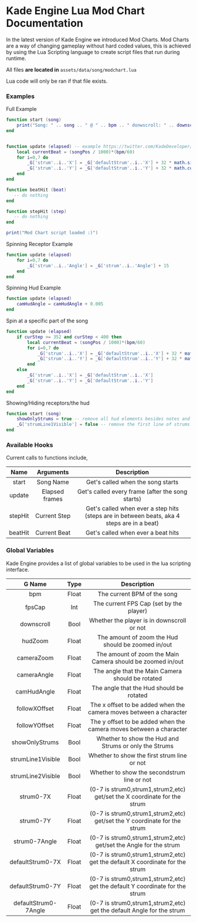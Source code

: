 # Kade Engine Lua Mod Chart Documentation

In the latest version of Kade Engine we introduced Mod Charts. Mod Charts are a way of changing gameplay without hard coded values, this is achieved by using the Lua Scripting language to create script files that run during runtime.

All files **are located in** `assets/data/song/modchart.lua`

Lua code will only be ran if that file exists.



### Examples

Full Example

```lua
function start (song)
	print("Song: " .. song .. " @ " .. bpm .. " donwscroll: " .. downscroll)
end


function update (elapsed) -- example https://twitter.com/KadeDeveloper/status/1382178179184422918
	local currentBeat = (songPos / 1000)*(bpm/60)
	for i=0,7 do
		_G['strum'..i..'X'] = _G['defaultStrum'..i..'X'] + 32 * math.sin((currentBeat + i*0.25) * math.pi)
		_G['strum'..i..'Y'] = _G['defaultStrum'..i..'Y'] + 32 * math.cos((currentBeat + i*0.25) * math.pi)
	end
end

function beatHit (beat)
   -- do nothing
end

function stepHit (step)
   -- do nothing
end

print("Mod Chart script loaded :)")
```

Spinning Receptor Example

```lua
function update (elapsed)
	for i=0,7 do
		_G['strum'..i..'Angle'] = _G['strum'..i..'Angle'] + 15
	end
end
```

Spinning Hud Example

```lua
function update (elapsed)
	camHudAngle = camHudAngle + 0.005
end
```

Spin at a specific part of the song

```lua
function update (elapsed)
	if curStep >= 352 and curStep < 400 then
		local currentBeat = (songPos / 1000)*(bpm/60)
		for i=0,7 do
			_G['strum'..i..'X'] = _G['defaultStrum'..i..'X'] + 32 * math.sin((currentBeat + i*0.25) * math.pi)
			_G['strum'..i..'Y'] = _G['defaultStrum'..i..'Y'] + 32 * math.cos((currentBeat + i*0.25) * math.pi)
		end
	else
    	_G['strum'..i..'X'] = _G['defaultStrum'..i..'X']
        _G['strum'..i..'Y'] = _G['defaultStrum'..i..'Y']
    end
end
```

Showing/Hiding receptors/the hud

```lua
function start (song)
    showOnlyStrums = true -- remove all hud elements besides notes and strums
    _G['strumLine1Visible'] = false -- remove the first line of strums (the ai notes)
end
```



### Available Hooks

Current calls to functions include,

|  Name   |   Arguments    |                         Description                          |
| :-----: | :------------: | :----------------------------------------------------------: |
|  start  |   Song Name    |              Get's called when the song starts               |
| update  | Elapsed frames |       Get's called every frame (after the song starts)       |
| stepHit |  Current Step  | Get's called when ever a step hits (steps are in between beats, aka 4 steps are in a beat) |
| beatHit |  Current Beat  |              Get's called when ever a beat hits              |



### Global Variables

Kade Engine provides a list of global variables to be used in the lua scripting interface.

|        G Name        | Type  |                         Description                          |
| :------------------: | :---: | :----------------------------------------------------------: |
|         bpm          | Float |                 The current BPM of the song                  |
|        fpsCap        |  Int  |           The current FPS Cap (set by the player)            |
|      downscroll      | Bool  |          Whether the player is in downscroll or not          |
|       hudZoom        | Float |      The amount of zoom the Hud should be zoomed in/out      |
|      cameraZoom      | Float |  The amount of zoom the Main Camera should be zoomed in/out  |
|     cameraAngle      | Float |       The angle that the Main Camera should be rotated       |
|     camHudAngle      | Float |           The angle that the Hud should be rotated           |
|    followXOffset     | Float | The x offset to be added when the camera moves between a character |
|    followYOffset     | Float | The y offset to be added when the camera moves between a character |
|    showOnlyStrums    | Bool  |    Whether to show the Hud and Strums or only the Strums     |
|  strumLine1Visible   | Bool  |         Whether to show the first strum line or not          |
|  strumLine2Visible   | Bool  |         Whether to show the secondstrum line or not          |
|      strum0-7X       | Float | (0-7 is strum0,strum1,strum2,etc) get/set the X coordinate for the strum |
|      strum0-7Y       | Float | (0-7 is strum0,strum1,strum2,etc) get/set the Y coordinate for the strum |
|    strum0-7Angle     | Float | (0-7 is strum0,strum1,strum2,etc) get/set the Angle for the strum |
|   defaultStrum0-7X   | Float | (0-7 is strum0,strum1,strum2,etc) get the default X coordinate for the strum |
|   defaultStrum0-7Y   | Float | (0-7 is strum0,strum1,strum2,etc) get the default Y coordinate for the strum |
| defaultStrum0-7Angle | Float | (0-7 is strum0,strum1,strum2,etc) get the default Angle for the strum |

